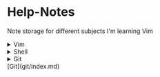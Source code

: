 # Help-Notes
Note storage for different subjects I'm learning Vim

<details>
<summary markdown="span">Vim</summary>
[VIm](./Vim/index.md)
</details>

<details>
<summary markdown="span">Shell</summary>
[PowerShell](PowerShell/index.md)
</details>

<details>
<summary markdown="span">Git<summary>
[Git](git/index.md)
</details>
